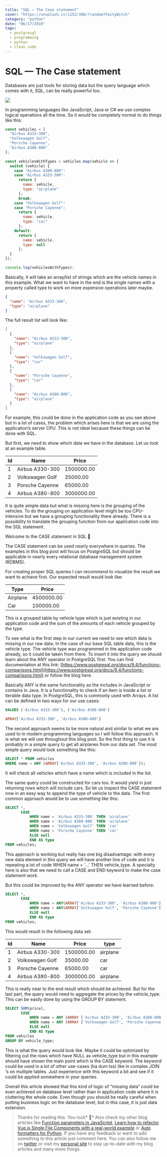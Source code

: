 ```yaml
---
title: "SQL — The Case statement"
cover: "https://unsplash.it/1152/300/?random?FaityWitch"
category: "python"
date: "06/17/2019"
tags:
  - postgresql
  - programming
  - python
  - clean code
---
```


# SQL — The Case statement

Databases are just tools for storing data but the query language which comes with it, SQL, can be really powerful too.

![](https://cdn-images-1.medium.com/max/4080/1*5ya4p7Uh08D7-fl4ZmMm0g.png)

In programming languages like JavaScript, Java or C# we use complex logical operations all the time. So it would be completely normal to do things like this:

```js
const vehicles = [
  "Airbus A333-300",
  "Volkswagen Golf",
  "Porsche Cayenne",
  "Airbus A380-800"
];

const vehiclesWithTypes = vehicles.map(vehicle => {
  switch (vehicle) {
    case "Airbus A380-800":
    case "Airbus A333-300":
      return {
        name: vehicle,
        type: "airplane"
      };
      break;
    case "Volkswagen Golf":
    case "Porsche Cayenne":
      return {
        name: vehicle,
        type: "car"
      };
    default:
      return {
        name: vehicle,
        type: null
      };
  }
});

console.log(vehiclesWithTypes);
```

Basically, it will take an array/list of strings which are the vehicle names in this example. What we want to have in the end is the single names with a property called type to work on more expensive operations later maybe.

```json
{
  "name": "Airbus A333-300",
  "type": "airplane"
}
```

The full result list will look like:

```json
[
  {
    "name": "Airbus A333-300",
    "type": "airplane"
  },
  {
    "name": "Volkswagen Golf",
    "type": "car"
  },
  {
    "name": "Porsche Cayenne",
    "type": "car"
  },
  {
    "name": "Airbus A380-800",
    "type": "airplane"
  }
]
```

For example, this could be done in the application code as you see above but in a lot of cases, the problem which arises here is that we are using the application’s server CPU. This is not ideal because these things can be done with SQL.

But first, we need to show which data we have in the database. Let us look at an example table.

| Id  | Name            | Price      |
| --- | --------------- | ---------- |
| 1   | Airbus A330-300 | 1500000.00 |
| 2   | Volkswagen Golf | 35000.00   |
| 3   | Porsche Cayenne | 65000.00   |
| 4   | Airbus A380-800 | 3000000.00 |

It is quite simple data but what is missing here is the grouping of the vehicles. To do the grouping on application level might be too CPU-intensive but we have a grouping functionality there already. There is a possibility to translate the grouping function from our application code into the SQL statement.

Welcome to the CASE statement in SQL 🎉

The CASE statement can be used nearly everywhere in queries. The examples in this blog post will focus on PostgreSQL but should be applicable in nearly every relational database management system (RDBMS).

For creating proper SQL queries I can recommend to visualize the result we want to achieve first. Our expected result would look like:

| Type     | Price      |
| -------- | ---------- |
| Airplane | 4500000.00 |
| Car      | 100000.00  |

This is a grouped table by vehicle type which is just existing in our application code and the sum of the amounts of each vehicle grouped by the type.

To see what is the first step in our current we need to see which data is missing in our raw data. In the case of our base SQL table data, this is the vehicle type. The vehicle type was programmed in the application code already, so it could be taken from there. To insert it into the query we should learn about the ANY operator in PostgreSQL first. You can find documentation at this link: [https://www.postgresql.org/docs/9.4/functions-comparisons.html](https://www.postgresql.org/docs/9.4/functions-comparisons.html) or follow the blog here.

Basically ANY is the same functionality as the includes in JavaScript or contains in Java. It is a functionality to check if an item is inside a list or iterable data type. In PostgreSQL, this is commonly used with Arrays. A list can be defined in two ways for our use cases:

```sql
VALUES ('Airbus A333-300'), ('Airbus A380-800')
```

```sql
ARRAY['Airbus A333-300', 'Airbus A380-800']
```

The second approach seems to be more natural and similar to what we are used to in modern programming languages so I will follow this approach. It is what we will use throughout this blog post. So the first thing to use it is probably in a simple query to get all airplanes from our data set. The most simple query would look something like this:

```sql
SELECT * FROM vehicles
WHERE name = ANY (ARRAY['Airbus A333-300', 'Airbus A380-800']);
```

It will check all vehicles which have a name which is included in the list.

The same query could be constructed for cars too. It would yield in just returning rows which will include cars. So let us inspect the CASE statement now in an easy way to append the type of vehicle to the data. The first common approach would be to use something like this:

```sql
SELECT *,
       CASE
           WHEN name = 'Airbus A333-300' THEN 'airplane'
           WHEN name = 'Airbus A380-800' THEN 'airplane'
           WHEN name = 'Volkswagen Golf' THEN 'car'
           WHEN name = 'Porsche Cayenne' THEN 'car'
           ELSE null
           END AS type
FROM vehicles;
```

This approach is working but really has one big disadvantage: with every new data element in this query we will have another line of code and it is repeating a lot of code WHEN name = '...' THEN vehicle_type. A specialty here is also that we need to call a CASE and END keyword to make the case statement work.

But this could be improved by the ANY operator we have learned before:

```sql
SELECT *,
       CASE
           WHEN name = ANY(ARRAY['Airbus A333-300', 'Airbus A380-800']) THEN 'airplane'
           WHEN name = ANY(ARRAY['Volkswagen Golf', 'Porsche Cayenne']) THEN 'car'
           ELSE null
           END AS type
FROM vehicles;
```

This would result in the following data set:

| Id  | Name            | Price      | type     |
| --- | --------------- | ---------- | -------- |
| 1   | Airbus A330-300 | 1500000.00 | airplane |
| 2   | Volkswagen Golf | 35000.00   | car      |
| 3   | Porsche Cayenne | 65000.00   | car      |
| 4   | Airbus A380-800 | 3000000.00 | airplane |

This is really near to the end result which should be achieved. But for the last part, the query would need to aggregate the prices by the vehicle_type. This can be easily done by using the GROUP BY statement.

```sql
SELECT SUM(price),
       CASE
           WHEN name = ANY (ARRAY ['Airbus A333-300', 'Airbus A380-800']) THEN 'airplane'
           WHEN name = ANY (ARRAY ['Volkswagen Golf', 'Porsche Cayenne']) THEN 'car'
           ELSE null
           END AS type
FROM vehicles
GROUP BY vehicle_type;
```

This is what the query would look like. Maybe it could be optimized by filtering out the rows which have NULL as vehicle_type but in this example should have shown the main point which is the CASE keyword. The keyword could be used in a lot of other use-cases (ba dum tss) like in complex JOIN ‘s on multiple tables. Just experience with this keyword a bit and see if it could be applied somewhere in your queries.

Overall this article showed that this kind of logic of “missing data” could be even achieved on database level rather than in application code where it is cluttering the whole code. Even though you should be really careful when putting business logic on the database level, but in this case, it is just data extension.

> Thanks for reading this. You rock* 🤘*
> Also check my other blog articles like [Function parameters in JavaScript](https://medium.com/@kevin_peters/function-parameters-in-javascript-clean-code-4caac109159b), [Learn how to refactor Vue.js Single File Components with a real-world example](https://medium.com/@kevin_peters/learn-how-to-refactor-vue-js-single-file-components-on-a-real-world-example-501b3952ae49) or [Auto formatters for Python](https://medium.com/3yourmind/auto-formatters-for-python-8925065f9505).
> If you have any feedback or want to add something to this article just comment here. You can also follow me on [twitter](https://twitter.com/kevinpeters_) or visit my [personal site](https://www.kevinpeters.net/) to stay up-to-date with my blog articles and many more things.
